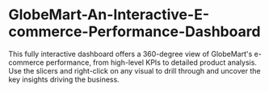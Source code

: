 # GlobeMart-An-Interactive-E-commerce-Performance-Dashboard
This fully interactive dashboard offers a 360-degree view of GlobeMart's e-commerce performance, from high-level KPIs to detailed product analysis. Use the slicers and right-click on any visual to drill through and uncover the key insights driving the business.
